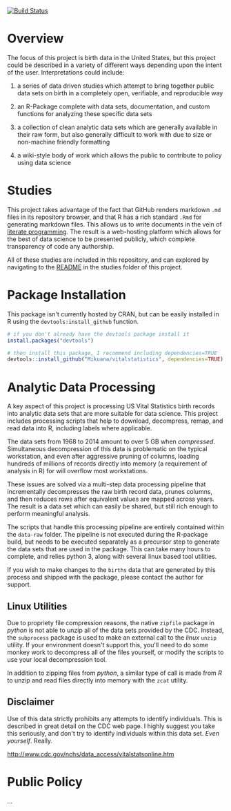 [![Build Status](https://travis-ci.org/Mikuana/vitalstatistics.svg?branch=master)](https://travis-ci.org/Mikuana/vitalstatistics)

# Overview

The focus of this project is birth data in the United States, but this project could be described in a variety of different ways depending upon the intent of the user. Interpretations could include:
 
 1. a series of data driven studies which attempt to bring together public data sets on birth in a completely open, verifiable, and reproducible way

 2. an R-Package complete with data sets, documentation, and custom functions for analyzing these specific data sets

 3. a collection of clean analytic data sets which are generally available in their raw form, but also generally difficult to work with due to size or non-machine friendly formatting

 4. a wiki-style body of work which allows the public to contribute to policy using data science


# Studies

This project takes advantage of the fact that GitHub renders markdown `.md` files in its repository browser, and that R has a rich standard `.Rmd` for generating markdown files. This allows us to write documents in the vein of [literate programming](https://en.wikipedia.org/wiki/Literate_programming). The result is a web-hosting platform which allows for the best of data science to be presented publicly, which complete transparency of code any authorship.

All of these studies are included in this repository, and can explored by navigating to the [README](studies/README.md) in the studies folder of this project.


# Package Installation

This package isn't currently hosted by CRAN, but can be easily installed in R using the `devtools:install_github` function.

```r
# if you don't already have the devtools package install it
install.packages("devtools")

# then install this package, I recommend including dependencies=TRUE
devtools::install_github("Mikuana/vitalstatistics", dependencies=TRUE)
```

# Analytic Data Processing

A key aspect of this project is processing US Vital Statistics birth records into analytic data sets that are more suitable for data science. This project includes processing scripts that help to download, decompress, remap, and read data into R, including labels where applicable.

The data sets from 1968 to 2014 amount to over 5 GB when _compressed_. Simultaneous decompression of this data is problematic on the typical workstation, and even after aggressive pruning of columns, loading hundreds of  millions of records directly into memory (a requirement of analysis in R) for will overflow most workstations.

These issues are solved via a multi-step data processing pipeline that incrementally decompresses the raw birth record data, prunes columns, and then reduces rows after equivalent values are mapped across years. The result is a data set which can easily be shared, but still rich enough to perform meaningful analysis.

The scripts that handle this processing pipeline are entirely contained within the `data-raw` folder. The pipeline is not executed during the R-package build, but needs to be executed separately as a precursor step to generate the data sets that are used in the package. This can take many hours to complete, and relies python 3, along with several linux based tool utilities.

If you wish to make changes to the `births` data that are generated by this process and shipped with the package, please contact the author for support. 

## Linux Utilities

Due to propriety file compression reasons, the native `zipfile` package in _python_ is not able to unzip all of the data sets provided by the CDC. Instead, the `subprocess` package is used to make an external call to the _linux_ `unzip` utility. If your environment doesn't support this, you'll need to do some monkey work to decompress all of the files yourself, or modify the scripts to use your local decompression tool.

In addition to zipping files from _python_, a similar type of call is made from _R_ to unzip and read files directly into memory with the `zcat` utility.

## Disclaimer

Use of this data strictly prohibits any attempts to identify individuals. This is described in great detail on the CDC web page. I highly suggest you take this seriously, and don't try to identify individuals within this data set. _Even yourself_. Really.

http://www.cdc.gov/nchs/data_access/vitalstatsonline.htm 


# Public Policy
...
